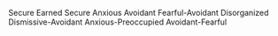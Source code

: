 Secure
Earned Secure
Anxious
Avoidant
Fearful-Avoidant
Disorganized
Dismissive-Avoidant
Anxious-Preoccupied
Avoidant-Fearful